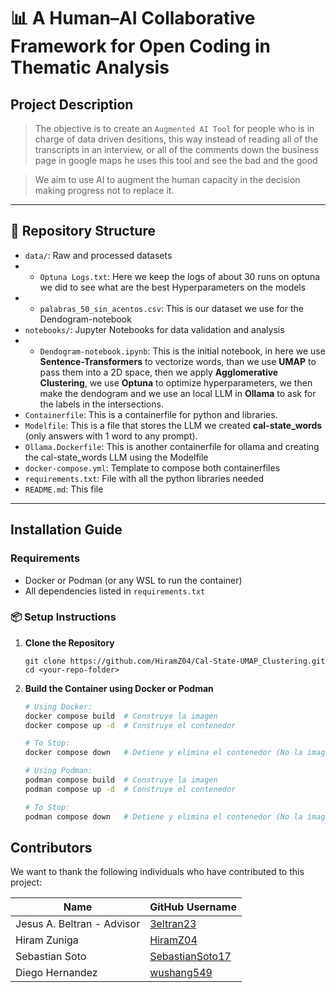# 📊 A Human–AI Collaborative Framework for Open Coding in Thematic Analysis

## Project Description

> The objective is to create an `Augmented AI Tool` for people who is in charge of data driven desitions, this way instead of reading all of the transcripts in an interview, or all of the comments down the business page in google maps he uses this tool and see the bad and the good 

>We aim to use AI to augment the human capacity in the decision making progress not to replace it.

---

## 📂 Repository Structure
- `data/`: Raw and processed datasets
- - `Optuna Logs.txt`: Here we keep the logs of about 30 runs on optuna we did to see what are the best Hyperparameters on the models
- - `palabras_50_sin_acentos.csv`: This is our dataset we use for the Dendogram-notebook
- `notebooks/`: Jupyter Notebooks for data validation and analysis
- - `Dendogram-notebook.ipynb`: This is the initial notebook, in here we use **Sentence-Transformers** to vectorize words, than we use **UMAP** to pass them into a 2D space, then we apply **Agglomerative Clustering**, we use **Optuna** to optimize hyperparameters, we then make the dendogram and we use an local LLM in **Ollama** to ask for the labels in the intersections. 
- `Containerfile`: This is a containerfile for python and libraries.
- `Modelfile`: This is a file that stores the LLM we created **cal-state_words** (only answers with 1 word to any prompt).
- `Ollama.Dockerfile`: This is another containerfile for ollama and creating the cal-state_words LLM using the Modelfile
- `docker-compose.yml`: Template to compose both containerfiles
- `requirements.txt`: File with all the python libraries needed
- `README.md`: This file


---

##  Installation Guide

###  Requirements
- Docker or Podman (or any WSL to run the container)
- All dependencies listed in `requirements.txt`

### 📦 Setup Instructions

1. **Clone the Repository**
   ```bas
   git clone https://github.com/HiramZ04/Cal-State-UMAP_Clustering.git
   cd <your-repo-folder>
2. **Build the Container using Docker or Podman**

   ```bash
   # Using Docker:
   docker compose build  # Construye la imagen
   docker compose up -d  # Construye el contenedor

   # To Stop:
   docker compose down   # Detiene y elimina el contenedor (No la imagen)
   ```

   ```bash
   # Using Podman:
   podman compose build  # Construye la imagen
   podman compose up -d  # Construye el contenedor
   
   # To Stop:
   podman compose down   # Detiene y elimina el contenedor (No la imagen)
   ```


## Contributors

We want to thank the following individuals who have contributed to this project:

| Name | GitHub Username |
|---|---|
| Jesus A. Beltran - Advisor | [3eltran23](https://github.com/3eltran23) |
| Hiram Zuniga | [HiramZ04](https://github.com/HiramZ04)  |
| Sebastian Soto | [SebastianSoto17](https://github.com/SebastianSoto17)  |
| Diego Hernandez | [wushang549](https://github.com/wushang549)  |


